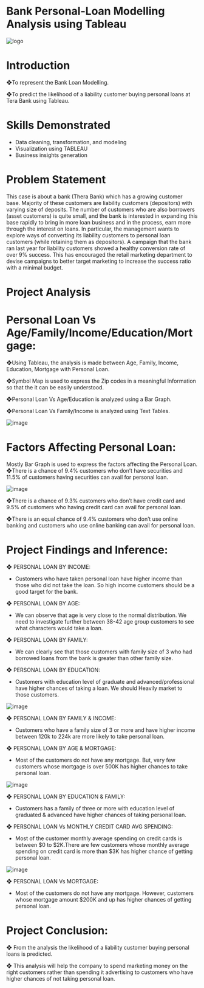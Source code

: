 # Bank Personal-Loan Modelling Analysis using Tableau
![logo](https://github.com/user-attachments/assets/cd3a1097-669a-4d16-b8cd-23ae69955a7f)

# Introduction

❖To represent the Bank Loan Modelling.

❖To predict the likelihood of a liability customer buying personal loans at Tera Bank using Tableau.

# Skills Demonstrated
- Data cleaning, transformation, and modeling
- Visualization using TABLEAU
- Business insights generation

# Problem Statement
This case is about a bank (Thera Bank) which has a growing customer base. Majority of these customers are liability customers (depositors) with varying size of deposits. The number of customers who are also borrowers (asset customers) is quite small, and the bank is interested in expanding this base rapidly to bring in more loan business and in the process, earn more through the interest on loans. In particular, the management wants to explore ways of converting its liability customers to personal loan customers (while retaining them as depositors). A campaign that the bank ran last year for liability customers showed a healthy conversion rate of over 9% success. This has encouraged the retail marketing department to devise campaigns to better target marketing to increase the success ratio with a minimal budget.

# Project Analysis

# Personal Loan Vs Age/Family/Income/Education/Mortgage:

❖Using Tableau, the analysis is made between Age, Family, Income, Education, Mortgage with Personal Loan.

❖Symbol Map is used to express the Zip codes in a meaningful Information so that the it can be easily understood.

❖Personal Loan Vs Age/Education is analyzed using a Bar Graph.

❖Personal Loan Vs Family/Income is analyzed using Text Tables.

![image](https://github.com/user-attachments/assets/45f812b8-20ce-40db-acc8-8571e1116d31)

# Factors Affecting Personal Loan:

Mostly Bar Graph is used to express the factors affecting the Personal Loan.
❖There is a chance of 9.4% customers who don’t have securities and 11.5% of customers having securities can avail for personal loan.


![image](https://github.com/user-attachments/assets/4a052eff-9a8a-430c-a6cb-c0e5b58919bd)

❖There is a chance of 9.3% customers who don’t have credit card and 9.5% of customers who having credit card can avail for personal loan.

❖There is an equal chance of 9.4% customers who don’t use online banking and customers who use online banking can avail for personal loan.


# Project Findings and Inference:

❖ PERSONAL LOAN BY INCOME:
- Customers who have taken personal loan have higher income than those who did not take the loan. So high income customers should be a good target for the bank.

❖ PERSONAL LOAN BY AGE:
- We can observe that age is very close to the normal distribution. We need to investigate further between 38-42 age group customers to see what characters would take a loan.

❖ PERSONAL LOAN BY FAMILY:
- We can clearly see that those customers with family size of 3 who had borrowed loans from the bank is greater than other family size.

❖ PERSONAL LOAN BY EDUCATION:
- Customers with education level of graduate and advanced/professional have higher chances of taking a loan. We should Heavily market to those customers.

![image](https://github.com/user-attachments/assets/711d24fc-d929-45e6-a8e7-cbc38f4c956d)

❖ PERSONAL LOAN BY FAMILY & INCOME:
- Customers who have a family size of 3 or more and have higher income between 120k to 224k are more likely to take personal loan.

❖ PERSONAL LOAN BY AGE & MORTGAGE:
- Most of the customers do not have any mortgage. But, very few customers whose mortgage is over 500K has higher chances to take personal loan.

![image](https://github.com/user-attachments/assets/b3ef62fa-6437-4d0c-b3d6-9002c427eef9)


❖ PERSONAL LOAN BY EDUCATION & FAMILY:
- Customers has a family of three or more with education level of graduated & advanced have higher chances of taking personal loan.
 
❖ PERSONAL LOAN Vs MONTHLY CREDIT CARD AVG SPENDING:
- Most of the customer monthly average spending on credit cards is between $0 to $2K.There are few customers whose monthly average spending on credit card is more than $3K has higher chance of getting personal loan.

![image](https://github.com/user-attachments/assets/35fd9a51-504a-47e1-b1ff-64c02ee788d9)

❖ PERSONAL LOAN Vs MORTGAGE:
- Most of the customers do not have any mortgage. However, customers whose mortgage amount $200K and up has higher chances of getting personal loan.

# Project Conclusion:

❖	From the analysis the likelihood of a liability customer buying personal loans is predicted.

❖	This analysis will help the company to spend marketing money on the right customers rather than spending it advertising to customers who have higher chances of not taking personal loan.
